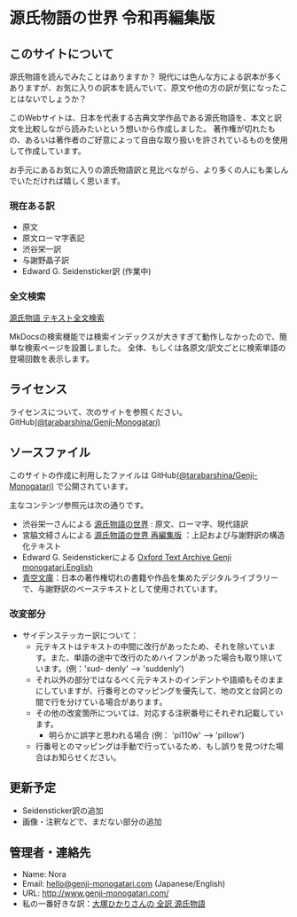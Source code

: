 # 源氏物語の世界 令和再編集版

## このサイトについて

源氏物語を読んでみたことはありますか？
現代には色んな方による訳本が多くありますが、お気に入りの訳本を読んでいて、原文や他の方の訳が気になったことはないでしょうか？

このWebサイトは、日本を代表する古典文学作品である源氏物語を、本文と訳文を比較しながら読みたいという想いから作成しました。
著作権が切れたもの、あるいは著作者のご好意によって自由な取り扱いを許されているものを使用して作成しています。

お手元にあるお気に入りの源氏物語訳と見比べながら、より多くの人にも楽しんでいただければ嬉しく思います。

### 現在ある訳

- 原文
- 原文ローマ字表記
- 渋谷栄一訳
- 与謝野晶子訳
- Edward G. Seidensticker訳 (作業中)

### 全文検索

[源氏物語 テキスト全文検索](search.php)

MkDocsの検索機能では検索インデックスが大きすぎて動作しなかったので、簡単な検索ページを設置しました。
全体、もしくは各原文/訳文ごとに検索単語の登場回数を表示します。

## ライセンス

ライセンスについて、次のサイトを参照ください。
GitHub[(@tarabarshina/Genji-Monogatari)](https://github.com/tarabarshina/Genji-Monogatari)

## ソースファイル

このサイトの作成に利用したファイルは GitHub[(@tarabarshina/Genji-Monogatari)](https://github.com/tarabarshina/Genji-Monogatari) で公開されています。

主なコンテンツ参照元は次の通りです。

- 渋谷栄一さんによる [源氏物語の世界](http://www.sainet.or.jp/~eshibuya/index.html) : 原文、ローマ字、現代語訳
- 宮脇文経さんによる [源氏物語の世界 再編集版](http://www.genji-monogatari.net/) ：上記および与謝野訳の構造化テキスト
- Edward G. Seidenstickerによる [Oxford Text Archive Genji monogatari.English](https://ota.bodleian.ox.ac.uk/repository/xmlui/handle/20.500.12024/2245)
- [青空文庫](https://www.aozora.gr.jp/)：日本の著作権切れの書籍や作品を集めたデジタルライブラリーで、与謝野訳のベーステキストとして使用されています。

### 改変部分

-  サイデンステッカー訳について：
	- 元テキストはテキストの中間に改行があったため、それを除いています。また、単語の途中で改行のためハイフンがあった場合も取り除いています。(例：'sud- denly' --> 'suddenly') 
	- それ以外の部分ではなるべく元テキストのインデントや語順もそのままにしていますが、行番号とのマッピングを優先して、地の文と台詞との間で行を分けている場合があります。
	- その他の改変箇所については、対応する注釈番号にそれぞれ記載しています。
		- 明らかに誤字と思われる場合 (例： 'pi110w' --> 'pillow') 
	- 行番号とのマッピングは手動で行っているため、もし誤りを見つけた場合はお知らせください。

## 更新予定

- Seidensticker訳の追加
- 画像・注釈などで、まだない部分の追加

## 管理者・連絡先

- Name: Nora
- Email: hello@genji-monogatari.com (Japanese/English)
- URL: http://www.genji-monogatari.com/
- 私の一番好きな訳：[大塚ひかりさんの 全訳 源氏物語](https://www.chikumashobo.co.jp/special/genji/)